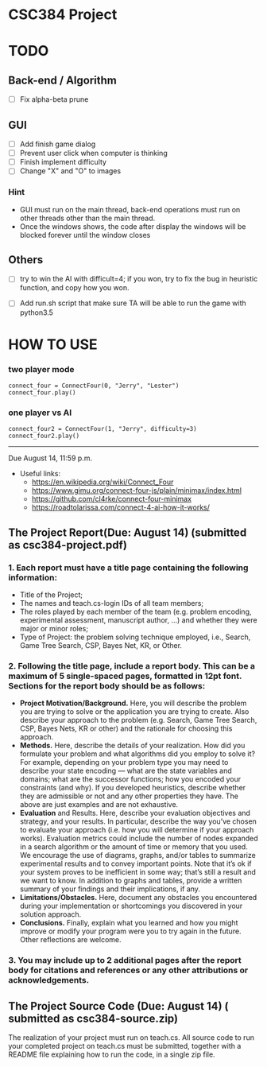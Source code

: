 # CSC384 Project
# TODO
## Back-end / Algorithm
 - [ ] Fix alpha-beta prune
 
## GUI
 - [ ] Add finish game dialog
 - [ ] Prevent user click when computer is thinking
 - [ ] Finish implement difficulty
 - [ ] Change "X" and "O" to images
 
  ### Hint
  - GUI must run on the main thread, back-end operations must run on other threads other than the main thread.
  - Once the windows shows, the code after display the windows will be blocked forever until the window closes


## Others
 - [ ] try to win the AI with difficult=4; if you won, try to fix the bug in heuristic function, and copy how you won.
 - [ ] Add run.sh script that make sure TA will be able to run the game with python3.5



# HOW TO USE
### two player mode
```
connect_four = ConnectFour(0, "Jerry", "Lester")
connect_four.play()
```
### one player vs AI
```
connect_four2 = ConnectFour(1, "Jerry", difficulty=3)
connect_four2.play()
```

--------
Due August 14, 11:59 p.m.
+ Useful links:
  - https://en.wikipedia.org/wiki/Connect_Four
  - https://www.gimu.org/connect-four-js/plain/minimax/index.html
  - https://github.com/cl4rke/connect-four-minimax
  - https://roadtolarissa.com/connect-4-ai-how-it-works/

## The Project Report(Due: August 14) (submitted as csc384-project.pdf)
### 1. Each report must have a title page containing the following information:
  - Title of the Project;
  - The names and teach.cs-login IDs of all team members;
  - The roles played by each member of the team (e.g. problem encoding, experimental assessment,
manuscript author, ...) and whether they were major or minor roles;
  - Type of Project: the problem solving technique employed, i.e., Search, Game Tree Search, CSP,
Bayes Net, KR, or Other.
### 2. Following the title page, include a report body. This can be a maximum of 5 single-spaced pages, formatted in 12pt font. Sections for the report body should be as follows:
- **Project Motivation/Background.** Here, you will describe the problem you are trying to solve
or the application you are trying to create. Also describe your approach to the problem (e.g.
Search, Game Tree Search, CSP, Bayes Nets, KR or other) and the rationale for choosing this
approach.
- **Methods.** Here, describe the details of your realization. How did you formulate your problem
and what algorithms did you employ to solve it? For example, depending on your problem type
you may need to describe your state encoding — what are the state variables and domains; what
are the successor functions; how you encoded your constraints (and why). If you developed
heuristics, describe whether they are admissible or not and any other properties they have. The
above are just examples and are not exhaustive.
- **Evaluation** and Results. Here, describe your evaluation objectives and strategy, and your
results. In particular, describe the way you’ve chosen to evaluate your approach (i.e. how you
will determine if your approach works). Evaluation metrics could include the number of nodes
expanded in a search algorithm or the amount of time or memory that you used. We encourage
the use of diagrams, graphs, and/or tables to summarize experimental results and to convey
important points. Note that it’s ok if your system proves to be inefficient in some way; that’s
still a result and we want to know. In addition to graphs and tables, provide a written summary
of your findings and their implications, if any.
- **Limitations/Obstacles.** Here, document any obstacles you encountered during your implementation
or shortcomings you discovered in your solution approach.
- **Conclusions.** Finally, explain what you learned and how you might improve or modify your
program were you to try again in the future. Other reflections are welcome.
### 3. You may include up to 2 additional pages after the report body for citations and references or any other attributions or acknowledgements.
## The Project Source Code (Due: August 14) ( submitted as csc384-source.zip)
The realization of your project must run on teach.cs. All source code to run your completed project on
teach.cs must be submitted, together with a README file explaining how to run the code, in a single zip file.
